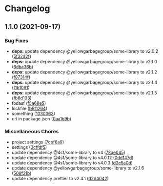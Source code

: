 # Changelog

## 1.1.0 (2021-09-17)


### Bug Fixes

* **deps:** update dependency @yellowgarbagegroup/some-library to v2.0.2 ([5f32d2f](https://gitlab.com/4s1/playground/some-project/commit/5f32d2f5bcae82f2ed1909d7f6872dad43af7f8a))
* **deps:** update dependency @yellowgarbagegroup/some-library to v2.1.0 ([8dba36b](https://gitlab.com/4s1/playground/some-project/commit/8dba36b2ae9ed574d73dd3640f6f3eb339a74d85))
* **deps:** update dependency @yellowgarbagegroup/some-library to v2.1.2 ([f87314f](https://gitlab.com/4s1/playground/some-project/commit/f87314fd234d7471e8a57d35a9c13cbbc0b09509))
* **deps:** update dependency @yellowgarbagegroup/some-library to v2.1.4 ([f1b1091](https://gitlab.com/4s1/playground/some-project/commit/f1b1091b9ce015506102301b19b215865440c5f2))
* **deps:** update dependency @yellowgarbagegroup/some-library to v2.1.5 ([fb6d103](https://gitlab.com/4s1/playground/some-project/commit/fb6d10310e56dbab418c36d12027a91ae79b2dd7))
* fodasf ([f5a68e5](https://gitlab.com/4s1/playground/some-project/commit/f5a68e564164b77995336f26f44e9677f80cb16e))
* lockfile ([b8f1264](https://gitlab.com/4s1/playground/some-project/commit/b8f1264286754c04d3d544d83de2a7d89dde12e2))
* something ([1030063](https://gitlab.com/4s1/playground/some-project/commit/1030063934e894b9a176a06d9276d57afc88fc1b))
* url in package.json ([0aa1b9b](https://gitlab.com/4s1/playground/some-project/commit/0aa1b9b80cdb71c70db6fa4b838373f6df7accec))


### Miscellaneous Chores

* project settings ([7cbf6a9](https://gitlab.com/4s1/playground/some-project/commit/7cbf6a99a9b619c2c61073d4ae36f2272e8b3730))
* settings ([3cffdf5](https://gitlab.com/4s1/playground/some-project/commit/3cffdf5c36202cbb0075ae436c662f11123f9733))
* update dependency @4s1/some-library to v4 ([78ae045](https://gitlab.com/4s1/playground/some-project/commit/78ae045fcec6503a3e05c8a7cdf8880de9711acc))
* update dependency @4s1/some-library to v4.0.12 ([0dd147d](https://gitlab.com/4s1/playground/some-project/commit/0dd147d1a9d4e3125690b884f2e5e5ef73539060))
* update dependency @4s1/some-library to v4.0.3 ([d3e5a0d](https://gitlab.com/4s1/playground/some-project/commit/d3e5a0dfc31b62eaf2dc73ad63932b830baaf208))
* update dependency @yellowgarbagegroup/some-library to v2.1.6 ([508f21b](https://gitlab.com/4s1/playground/some-project/commit/508f21b82b68fd71a5cf037acc2cce2437a4924b))
* update dependency prettier to v2.4.1 ([d2d4042](https://gitlab.com/4s1/playground/some-project/commit/d2d40428beacefe335a549f1cf99987783d83c7d))
